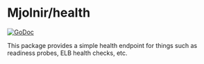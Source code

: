 # Mjolnir/health
[![GoDoc](https://godoc.org/github.com/namely/mjolnir/health?status.png)](https://godoc.org/github.com/namely/mjolnir/health)

This package provides a simple health endpoint for things such as readiness probes, ELB health checks, etc.
